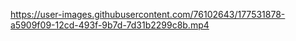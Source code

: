 

https://user-images.githubusercontent.com/76102643/177531878-a5909f09-12cd-493f-9b7d-7d31b2299c8b.mp4

